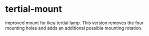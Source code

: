 # tertial-mount
improved mount for ikea tertial lamp. This version removes the four mounting
holes and adds an additional possible mounting rotation.
